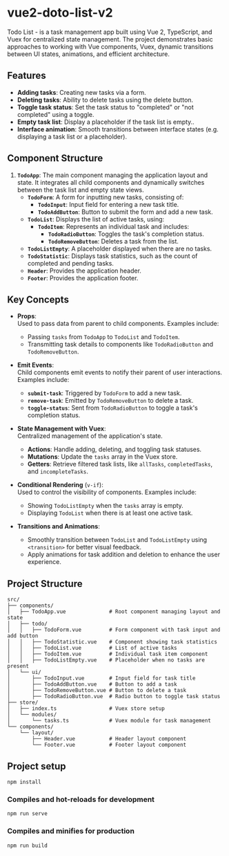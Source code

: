 # vue2-doto-list-v2

Todo List - is a task management app built using Vue 2, TypeScript, and Vuex for centralized state management. The project demonstrates basic approaches to working with Vue components, Vuex, dynamic transitions between UI states, animations, and efficient architecture.

## Features

- **Adding tasks**: Creating new tasks via a form.
- **Deleting tasks**: Ability to delete tasks using the delete button.
- **Toggle task status**: Set the task status to "completed" or "not completed" using a toggle.
- **Empty task list**: Display a placeholder if the task list is empty..
- **Interface animation**: Smooth transitions between interface states (e.g. displaying a task list or a placeholder).


## Component Structure

1. **`TodoApp`**: The main component managing the application layout and state. It integrates all child components and dynamically switches between the task list and empty state views.
   - **`TodoForm`**: A form for inputting new tasks, consisting of:
     - **`TodoInput`**: Input field for entering a new task title.
     - **`TodoAddButton`**: Button to submit the form and add a new task.
   - **`TodoList`**: Displays the list of active tasks, using:
     - **`TodoItem`**: Represents an individual task and includes:
       - **`TodoRadioButton`**: Toggles the task's completion status.
       - **`TodoRemoveButton`**: Deletes a task from the list.
   - **`TodoListEmpty`**: A placeholder displayed when there are no tasks.
   - **`TodoStatistic`**: Displays task statistics, such as the count of completed and pending tasks.
   - **`Header`**: Provides the application header.
   - **`Footer`**: Provides the application footer.

## Key Concepts

- **Props**:  
  Used to pass data from parent to child components. Examples include:  
  - Passing `tasks` from `TodoApp` to `TodoList` and `TodoItem`.  
  - Transmitting task details to components like `TodoRadioButton` and `TodoRemoveButton`.

- **Emit Events**:  
  Child components emit events to notify their parent of user interactions. Examples include:  
  - **`submit-task`**: Triggered by `TodoForm` to add a new task.  
  - **`remove-task`**: Emitted by `TodoRemoveButton` to delete a task.  
  - **`toggle-status`**: Sent from `TodoRadioButton` to toggle a task's completion status.

- **State Management with Vuex**:  
  Centralized management of the application's state.  
  - **Actions**: Handle adding, deleting, and toggling task statuses.  
  - **Mutations**: Update the `tasks` array in the Vuex store.  
  - **Getters**: Retrieve filtered task lists, like `allTasks`, `completedTasks`, and `incompleteTasks`.

- **Conditional Rendering** (`v-if`):  
  Used to control the visibility of components. Examples include:  
  - Showing `TodoListEmpty` when the `tasks` array is empty.  
  - Displaying `TodoList` when there is at least one active task.  

- **Transitions and Animations**:  
  - Smoothly transition between `TodoList` and `TodoListEmpty` using `<transition>` for better visual feedback.  
  - Apply animations for task addition and deletion to enhance the user experience.

## Project Structure

```plaintext
src/
├── components/
│   ├── TodoApp.vue              # Root component managing layout and state
│   ├── todo/
│   │   ├── TodoForm.vue         # Form component with task input and add button
│   │   ├── TodoStatistic.vue    # Component showing task statistics
│   │   ├── TodoList.vue         # List of active tasks
│   │   ├── TodoItem.vue         # Individual task item component
│   │   ├── TodoListEmpty.vue    # Placeholder when no tasks are present
│   └── ui/
│       ├── TodoInput.vue        # Input field for task title
│       ├── TodoAddButton.vue    # Button to add a task
│       ├── TodoRemoveButton.vue # Button to delete a task
│       ├── TodoRadioButton.vue  # Radio button to toggle task status
├── store/
│   ├── index.ts                 # Vuex store setup
│   └── modules/
│       └── tasks.ts             # Vuex module for task management
└── components/
    └── layout/
        ├── Header.vue           # Header layout component
        └── Footer.vue           # Footer layout component
```

## Project setup
```
npm install
```

### Compiles and hot-reloads for development
```
npm run serve
```

### Compiles and minifies for production
```
npm run build
```
